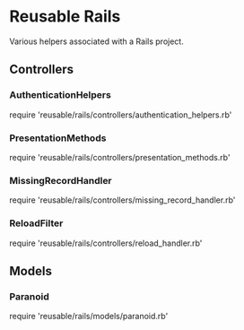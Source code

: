 # Reusable Rails

Various helpers associated with a Rails project.

## Controllers

### AuthenticationHelpers

require 'reusable/rails/controllers/authentication\_helpers.rb'

### PresentationMethods

require 'reusable/rails/controllers/presentation\_methods.rb'

### MissingRecordHandler

require 'reusable/rails/controllers/missing\_record\_handler.rb'

### ReloadFilter

require 'reusable/rails/controllers/reload\_handler.rb'

## Models

### Paranoid

require 'reusable/rails/models/paranoid.rb'
